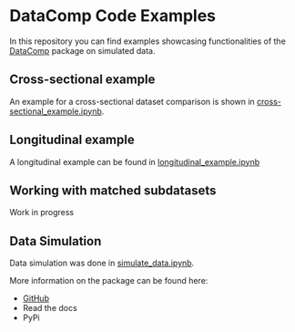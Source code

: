 # DataComp Code Examples

In this repository you can find examples showcasing functionalities of the [DataComp](https://github.com/Cojabi/DataComp) package on simulated data.

## Cross-sectional example
An example for a cross-sectional dataset comparison is shown in [cross-sectional_example.ipynb](https://github.com/Cojabi/DataComp_Examples/blob/master/cross-sectional_example.ipynb).

## Longitudinal example
A longitudinal example can be found in [longitudinal_example.ipynb](https://github.com/Cojabi/DataComp_Examples/blob/master/longitudinal_example.ipynb)

## Working with matched subdatasets
Work in progress

## Data Simulation
Data simulation was done in [simulate_data.ipynb](https://github.com/Cojabi/DataComp_Examples/blob/master/simulate_data.ipynb).

More information on the package can be found here:
- [GitHub](https://github.com/Cojabi/DataComp)
- Read the docs
- PyPi
